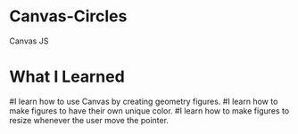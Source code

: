 # Canvas-Circles

Canvas JS

# What I Learned

#I learn how to use Canvas by creating geometry figures.
#I learn how to make figures to have their own unique color.
#I learn how to make figures to resize whenever the user move the pointer.


